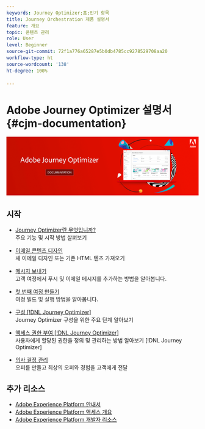 ```yaml
---
keywords: Journey Optimizer;홈;인기 항목
title: Journey Orchestration 제품 설명서
feature: 개요
topic: 콘텐츠 관리
role: User
level: Beginner
source-git-commit: 72f1a776a65287e5b0db4785cc9278529708aa20
workflow-type: ht
source-wordcount: '138'
ht-degree: 100%

---
```


# Adobe Journey Optimizer 설명서 {#cjm-documentation}

![](using/assets/do-not-localize/banner-cjm.png)


## 시작

* [Journey Optimizer란 무엇입니까?](using/get-started.md) </br> 주요 기능 및 시작 방법 살펴보기

* [이메일 콘텐츠 디자인](using/design-emails.md) </br>새 이메일 디자인 또는 기존 HTML 텐츠 가져오기

* [메시지 보내기](using/building-journeys/journeys-message.md) </br> 고객 여정에서 푸시 및 이메일 메시지를 추가하는 방법을 알아봅니다.

* [첫 번째 여정 만들기 ](using/building-journeys/journeys-uc.md) </br>여정 빌드 및 실행 방법을 알아봅니다.

* [구성 [!DNL Journey Optimizer]](using/configuration/get-started-configuration.md) </br>Journey Optimizer 구성을 위한 주요 단계 알아보기

* [액세스 권한 부여 [!DNL Journey Optimizer]](using/administration/permissions-overview.md) </br> 사용자에게 할당된 권한을 정의 및 관리하는 방법 알아보기 [!DNL Journey Optimizer]

* [의사 결정 관리](using/offers/get-started/starting-offer-decisioning.md) </br> 오퍼를 만들고 최상의 오퍼와 경험을 고객에게 전달

## 추가 리소스

* [Adobe Experience Platform 안내서](https://experienceleague.adobe.com/docs/experience-platform/landing/home.html?lang=ko)
* [Adobe Experience Platform 액세스 개요](https://experienceleague.adobe.com/docs/experience-platform/access-control/home.html?lang=ko)
* [Adobe Experience Platform 개발자 리소스](https://www.adobe.com/kr/experience-platform/documentation-and-developer-resources.html)
